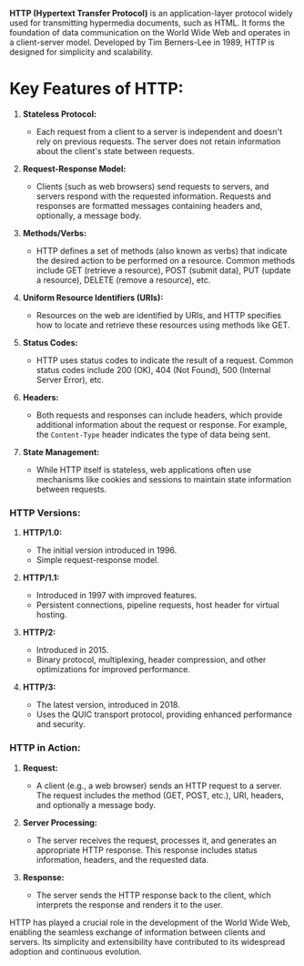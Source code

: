 **HTTP (Hypertext Transfer Protocol)** is an application-layer protocol widely used for transmitting hypermedia documents, such as HTML. It forms the foundation of data communication on the World Wide Web and operates in a client-server model. Developed by Tim Berners-Lee in 1989, HTTP is designed for simplicity and scalability.

# Key Features of HTTP:

1. **Stateless Protocol:**
   - Each request from a client to a server is independent and doesn't rely on previous requests. The server does not retain information about the client's state between requests.

2. **Request-Response Model:**
   - Clients (such as web browsers) send requests to servers, and servers respond with the requested information. Requests and responses are formatted messages containing headers and, optionally, a message body.

3. **Methods/Verbs:**
   - HTTP defines a set of methods (also known as verbs) that indicate the desired action to be performed on a resource. Common methods include GET (retrieve a resource), POST (submit data), PUT (update a resource), DELETE (remove a resource), etc.

4. **Uniform Resource Identifiers (URIs):**
   - Resources on the web are identified by URIs, and HTTP specifies how to locate and retrieve these resources using methods like GET.

5. **Status Codes:**
   - HTTP uses status codes to indicate the result of a request. Common status codes include 200 (OK), 404 (Not Found), 500 (Internal Server Error), etc.

6. **Headers:**
   - Both requests and responses can include headers, which provide additional information about the request or response. For example, the `Content-Type` header indicates the type of data being sent.

7. **State Management:**
   - While HTTP itself is stateless, web applications often use mechanisms like cookies and sessions to maintain state information between requests.

### HTTP Versions:

1. **HTTP/1.0:**
   - The initial version introduced in 1996.
   - Simple request-response model.

2. **HTTP/1.1:**
   - Introduced in 1997 with improved features.
   - Persistent connections, pipeline requests, host header for virtual hosting.

3. **HTTP/2:**
   - Introduced in 2015.
   - Binary protocol, multiplexing, header compression, and other optimizations for improved performance.

4. **HTTP/3:**
   - The latest version, introduced in 2018.
   - Uses the QUIC transport protocol, providing enhanced performance and security.

### HTTP in Action:

1. **Request:**
   - A client (e.g., a web browser) sends an HTTP request to a server. The request includes the method (GET, POST, etc.), URI, headers, and optionally a message body.

2. **Server Processing:**
   - The server receives the request, processes it, and generates an appropriate HTTP response. This response includes status information, headers, and the requested data.

3. **Response:**
   - The server sends the HTTP response back to the client, which interprets the response and renders it to the user.

HTTP has played a crucial role in the development of the World Wide Web, enabling the seamless exchange of information between clients and servers. Its simplicity and extensibility have contributed to its widespread adoption and continuous evolution.
